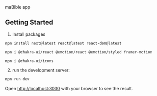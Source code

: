 maBible app

## Getting Started

1. Install packages

```bash
npm install next@latest react@latest react-dom@latest

npm i @chakra-ui/react @emotion/react @emotion/styled framer-motion

npm i @chakra-ui/icons

```

2. run the development server:

```bash
npm run dev

```

Open [http://localhost:3000](http://localhost:3000) with your browser to see the result.

